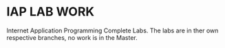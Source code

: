 # IAP LAB WORK
Internet Application Programming Complete Labs. The labs are in ther own respective branches, no work is in the Master.
